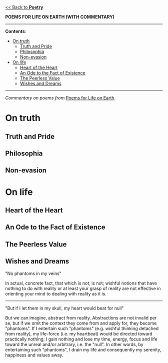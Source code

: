[<< Back to **Poetry**](https://pranigopu.github.io/art/poetry)

**POEMS FOR LIFE ON EARTH (WITH COMMENTARY)**

---

**Contents**:

- [On truth](#on-truth)
  - [Truth and Pride](#truth-and-pride)
  - [Philosophia](#philosophia)
  - [Non-evasion](#non-evasion)
- [On life](#on-life)
  - [Heart of the Heart](#heart-of-the-heart)
  - [An Ode to the Fact of Existence](#an-ode-to-the-fact-of-existence)
  - [The Peerless Value](#the-peerless-value)
  - [Wishes and Dreams](#wishes-and-dreams)

---

_Commentary on poems from_ [Poems for Life on Earth](https://pranigopu.github.io/art/poetry/poems-for-life-on-earth.html).

# On truth
## Truth and Pride


## Philosophia


## Non-evasion


# On life
## Heart of the Heart


## An Ode to the Fact of Existence


## The Peerless Value


## Wishes and Dreams
"No phantoms in my veins"

In actual, concrete fact, that which is not, is not; wishful notions that have nothing to do with reality or at least your grasp of reality are not effective in orienting your mind to dealing with reality as it is.

---

"But if I let them in my skull, my heart would beat for null"

But we can imagine, abstract from reality. Abstractions are not invalid per se, but if we omit the context they come from and apply for, they become "phantoms". If I entertain such "phantoms" (e.g. wishful thinking detached from reality), my life-force (i.e. my heartbeat) would be directed toward practically nothing; I gain nothing and lose my time, energy, focus and life toward the unreal and/or arbitrary, i.e. the "null". In other words, by entertaining such "phantoms", I drain my life and consequently my serenity, happiness and values away.